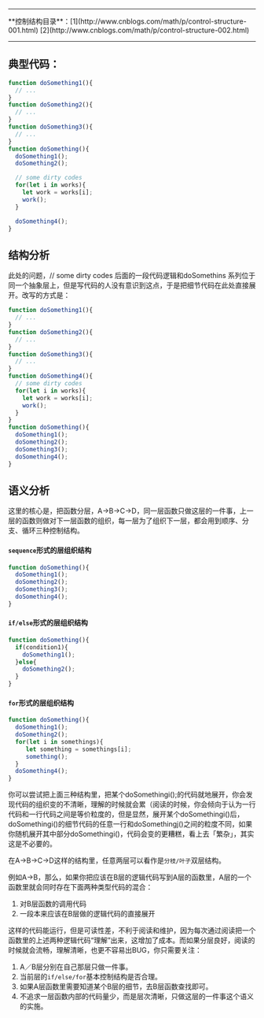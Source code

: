 <hr/>
**控制结构目录**：[1](http://www.cnblogs.com/math/p/control-structure-001.html) [2](http://www.cnblogs.com/math/p/control-structure-002.html)
<hr/>

## 典型代码：

```javascript
function doSomething1(){
  // ...
}
function doSomething2(){
  // ...
}
function doSomething3(){
  // ...
}
function doSomething(){
  doSomething1();
  doSomething2();

  // some dirty codes
  for(let i in works){
    let work = works[i];
    work();
  }

  doSomething4();
}
```

## 结构分析

此处的问题，// some dirty codes 后面的一段代码逻辑和doSomethins 系列位于同一个抽象层上，但是写代码的人没有意识到这点，于是把细节代码在此处直接展开。改写的方式是：

```javascript
function doSomething1(){
  // ...
}
function doSomething2(){
  // ...
}
function doSomething3(){
  // ...
}
function doSomething4(){
  // some dirty codes
  for(let i in works){
    let work = works[i];
    work();
  }
}
function doSomething(){
  doSomething1();
  doSomething2();
  doSomething3();
  doSomething4();
}
```

## 语义分析

这里的核心是，把函数分层，A->B->C->D，同一层函数只做这层的一件事，上一层的函数则做对下一层函数的组织，每一层为了组织下一层，都会用到顺序、分支、循环三种控制结构。

#### `sequence`形式的层组织结构
```javascript
function doSomething(){
  doSomething1();
  doSomething2();
  doSomething3();
  doSomething4();
}
```

#### `if/else`形式的层组织结构
```javascript
function doSomething(){
  if(condition1){
    doSomething1();
  }else{
    doSomething2();
  }
}
```

#### `for`形式的层组织结构
```javascript
function doSomething(){
  doSomething1();
  doSomething2();
  for(let i in somethings){
     let something = somethings[i];
     something();
  }
  doSomething4();
}
```

你可以尝试把上面三种结构里，把某个doSomethingi();的代码就地展开，你会发现代码的组织变的不清晰，理解的时候就会累（阅读的时候，你会倾向于认为一行代码和一行代码之间是等价粒度的，但是显然，展开某个doSomethingi()后，doSomethingi()的细节代码的任意一行和doSomethingj()之间的粒度不同，如果你随机展开其中部分doSomethingi()，代码会变的更糟糕，看上去「繁杂」，其实这是不必要的。

在A->B->C->D这样的结构里，任意两层可以看作是`分枝/叶子`双层结构。

例如A->B，那么，如果你把应该在B层的逻辑代码写到A层的函数里，A层的一个函数里就会同时存在下面两种类型代码的混合：
1.  对B层函数的调用代码
2.  一段本来应该在B层做的逻辑代码的直接展开

这样的代码能运行，但是可读性差，不利于阅读和维护，因为每次通过阅读把一个函数里的上述两种逻辑代码“理解”出来，这增加了成本。而如果分层良好，阅读的时候就会流畅，理解清晰，也更不容易出BUG，你只需要关注：
1. A／B层分别在自己那层只做一件事。
2. 当前层的`if/else/for`基本控制结构是否合理。
3. 如果A层函数里需要知道某个B层的细节，去B层函数查找即可。
4. 不追求一层函数内部的代码量少，而是层次清晰，只做这层的一件事这个语义的实施。